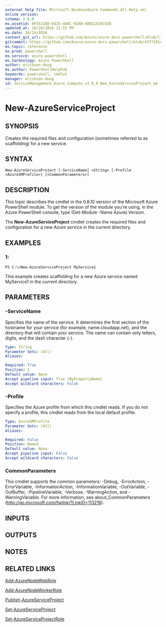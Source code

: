 ```yaml
---
external help file: Microsoft.WindowsAzure.Commands.dll-Help.xml
online version: 
schema: 2.0.0
ms.assetid: 6F55316D-E615-4A6C-92AB-A002141031EB
updated_at: 10/24/2016 11:55 PM
ms.date: 10/24/2016
content_git_url: https://github.com/Azure/azure-docs-powershell/blob/live/azureps-cmdlets-docs/ServiceManagement/Azure.Compute/v3.0.0/New-AzureServiceProject.md
gitcommit: https://github.com/Azure/azure-docs-powershell/blob/4377291ee360e58e2c1c5d644155daf6a0279055/azureps-cmdlets-docs/ServiceManagement/Azure.Compute/v3.0.0/New-AzureServiceProject.md
ms.topic: reference
ms.prod: powershell
ms.service: azure-powershell
ms.technology: Azure PowerShell
author: erickson-doug
ms.author: PowerShellHelpPub
keywords: powershell, cmdlet
manager: erickson-doug
id: ServiceManagement_Azure_Compute_v3_0_0_New_AzureServiceProject_md
---
```


# New-AzureServiceProject

## SYNOPSIS
Creates the required files and configuration (sometimes referred to as scaffolding) for a new service.

## SYNTAX

```
New-AzureServiceProject [-ServiceName] <String> [-Profile <AzureSMProfile>] [<CommonParameters>]
```

## DESCRIPTION
This topic describes the cmdlet in the 0.8.10 version of the Microsoft Azure PowerShell module.
To get the version of the module you're using, in the Azure PowerShell console, type (Get-Module -Name Azure).Version.

The **New-AzureServiceProject** cmdlet creates the required files and configuration for a new Azure service in the current directory.

## EXAMPLES

### 1:
```
PS C:\>New-AzureServiceProject MyService1
```

This example creates scaffolding for a new Azure service named MyService1 in the current directory.

## PARAMETERS

### -ServiceName
Specifies the name of the service.
It determines the first section of the hostname for your service (for example, name.cloudapp.net), and the directory that will contain your service.
The name can contain only letters, digits, and the dash character (-).

```yaml
Type: String
Parameter Sets: (All)
Aliases: 

Required: True
Position: 1
Default value: None
Accept pipeline input: True (ByPropertyName)
Accept wildcard characters: False
```

### -Profile
Specifies the Azure profile from which this cmdlet reads.
If you do not specify a profile, this cmdlet reads from the local default profile.

```yaml
Type: AzureSMProfile
Parameter Sets: (All)
Aliases: 

Required: False
Position: Named
Default value: None
Accept pipeline input: False
Accept wildcard characters: False
```

### CommonParameters
This cmdlet supports the common parameters: -Debug, -ErrorAction, -ErrorVariable, -InformationAction, -InformationVariable, -OutVariable, -OutBuffer, -PipelineVariable, -Verbose, -WarningAction, and -WarningVariable. For more information, see about_CommonParameters (http://go.microsoft.com/fwlink/?LinkID=113216).

## INPUTS

## OUTPUTS

## NOTES

## RELATED LINKS

[Add-AzureNodeWebRole](xref:ServiceManagement/Azure.Compute/v3.0.0/Add-AzureNodeWebRole.md)

[Add-AzureNodeWorkerRole](xref:ServiceManagement/Azure.Compute/v3.0.0/Add-AzureNodeWorkerRole.md)

[Publish-AzureServiceProject](xref:ServiceManagement/Azure.Compute/v3.0.0/Publish-AzureServiceProject.md)

[Set-AzureServiceProject](xref:ServiceManagement/Azure.Compute/v3.0.0/Set-AzureServiceProject.md)

[Set-AzureServiceProjectRole](xref:ServiceManagement/Azure.Compute/v3.0.0/Set-AzureServiceProjectRole.md)


